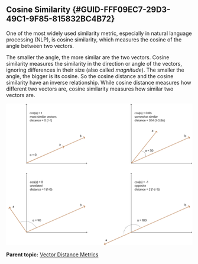 ## Cosine Similarity {#GUID-FFF09EC7-29D3-49C1-9F85-815832BC4B72}

One of the most widely used similarity metric, especially in natural language processing (NLP), is cosine similarity, which measures the cosine of the angle between two vectors.

The smaller the angle, the more similar are the two vectors. Cosine similarity measures the similarity in the direction or angle of the vectors, ignoring differences in their size (also called *magnitude*). The smaller the angle, the bigger is its cosine. So the cosine distance and the cosine similarity have an inverse relationship. While cosine distance measures how different two vectors are, cosine similarity measures how similar two vectors are. 

  


![Description of cosine_similarity_2x2.png follows](img/cosine_similarity_2x2.png)  


  


**Parent topic:** [Vector Distance Metrics](vector-distance-metrics.md)
